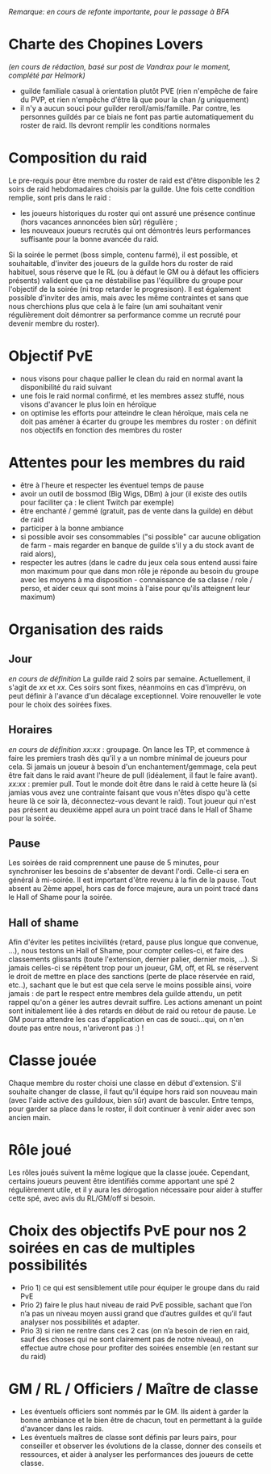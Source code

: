 
 _Remarque: en cours de refonte importante, pour le passage à BFA_


# Charte des Chopines Lovers  
 _(en cours de rédaction, basé sur post de Vandrax pour le moment, complété par Helmork)_ 
- guilde familiale casual à orientation plutôt PVE (rien n'empêche de faire du PVP, et rien n'empêche d'être là que pour la chan /g uniquement)
- il n'y a aucun souci pour guilder reroll/amis/famille. Par contre, les personnes guildés par ce biais ne font pas partie automatiquement du roster de raid. Ils devront remplir les conditions normales

# Composition du raid
Le pre-requis pour être membre du roster de raid est d'être disponible les 2 soirs de raid hebdomadaires choisis par la guilde.
Une fois cette condition remplie, sont pris dans le raid :
- les joueurs historiques du roster qui ont assuré une présence continue (hors vacances annoncées bien sûr) régulière ;
- les nouveaux joueurs recrutés qui ont démontrés leurs performances suffisante pour la bonne avancée du raid.

Si la soirée le permet (boss simple, contenu farmé), il est possible, et souhaitable, d'inviter des joueurs de la guilde hors du roster de raid habituel, sous réserve que le RL (ou à défaut le GM ou à défaut les officiers présents) valident que ça ne déstabilise pas l'équilibre du groupe pour l'objectif de la soirée (ni trop retarder le progresison).
Il est également possible d'inviter des amis, mais avec les même contraintes et sans que nous cherchions plus que cela à le faire (un ami souhaitant venir régulièrement doit démontrer sa performance comme un recruté pour devenir membre du roster).

# Objectif PvE
- nous visons pour chaque pallier le clean du raid en normal avant la disponibilité du raid suivant
- une fois le raid normal confirmé, et les membres assez stuffé, nous visons d'avancer le plus loin en héroïque
- on optimise les efforts pour atteindre le clean héroïque, mais cela ne doit pas améner à écarter du groupe les membres du roster : on définit nos objectifs en fonction des membres du roster

# Attentes pour les membres du raid
- être à l'heure et respecter les éventuel temps de pause
- avoir un outil de  bossmod (Big Wigs, DBm) à jour (il existe des outils pour faciliter ça : le client Twitch par exemple)
- être enchanté / gemmé (gratuit, pas de vente dans la guilde) en début de raid
- participer à la bonne ambiance
- si possible avoir ses consommables ("si possible" car aucune obligation de farm - mais regarder en banque de guilde s'il y a du stock avant de raid alors), 
- respecter les autres (dans le cadre du jeux cela sous entend aussi faire mon maximum pour que dans mon rôle je réponde au besoin du groupe avec les moyens à ma disposition - connaissance de sa classe / role / perso, et aider ceux qui sont moins à l'aise pour qu'ils atteignent leur maximum)

# Organisation des raids
## Jour
_en cours de définition_
La guilde raid 2 soirs par semaine. Actuellement, il s'agit de _xx_ et _xx_.
Ces soirs sont fixes, néanmoins en cas d'imprévu, on peut définir à l'avance d'un décalage exceptionnel. Voire renouveller le vote pour le choix des soirées fixes.

## Horaires
_en cours de définition_
_xx:xx_ : groupage. On lance les TP, et commence à faire les premiers trash dès qu'il y a un nombre minimal de joueurs pour cela. Si jamais un joueur à besoin d'un enchantement/gemmage, cela peut être fait dans le raid avant l'heure de pull (idéalement, il faut le faire avant).
_xx:xx_ : premier pull. Tout le monde doit être dans le raid à cette heure là (si jamias vous avez une contrainte faisant que vous n'êtes dispo qu'à cette heure là ce soir là, déconnectez-vous devant le raid). Tout joueur qui n'est pas présent au deuxième appel aura un point tracé dans le Hall of Shame pour la soirée.

## Pause
Les soirées de raid comprennent une pause de 5 minutes, pour synchroniser les besoins de s'absenter de devant l'ordi. Celle-ci sera en général à mi-soirée.
Il est important d'être revenu à la fin de la pause. Tout absent au 2ème appel, hors cas de force majeure, aura un point tracé dans le Hall of Shame pour la soirée.

## Hall of shame
Afin d'éviter les petites incivilités (retard, pause plus longue que convenue, ...), nous testons un Hall of Shame, pour compter celles-ci, et faire des classements glissants (toute l'extension, dernier palier, dernier mois, ...).
Si jamais celles-ci se répêtent trop pour un joueur, GM, off, et RL se réservent le droit de mettre en place des sanctions (perte de place réservée en raid, etc..), sachant que le but est que cela serve le moins possible ainsi, voire jamais : de part le respect entre membres dela guilde attendu, un petit rappel qu'on a géner les autres devrait suffire.
Les actions amenant un point sont initialement liée à des retards en début de raid ou retour de pause. Le GM pourra attendre les cas d'application en cas de souci...qui, on n'en doute pas entre nous, n'ariveront pas :) !



# Classe jouée
Chaque membre du roster choisi une classe en début d'extension. S'il souhaite changer de classe, il faut qu'il équipe hors raid son nouveau main (avec l'aide active des guildoux, bien sûr) avant de basculer. Entre temps, pour garder sa place dans le roster, il doit continuer à venir aider avec son ancien main.

# Rôle joué
Les rôles joués suivent la même logique que la classe jouée. Cependant, certains joueurs peuvent être identifiés comme apportant une spé 2 régulièrement utile, et il y aura les dérogation nécessaire pour aider à stuffer cette spé, avec avis du RL/GM/off si besoin.

# Choix des objectifs PvE pour nos 2 soirées en cas de multiples possibilités
- Prio 1) ce qui est sensiblement utile pour équiper le groupe dans du raid PvE 
- Prio 2) faire le plus haut niveau de raid PvE possible, sachant que l’on n’a pas un niveau moyen aussi grand que d’autres guildes et qu’il faut analyser nos possibilités et adapter. 
- Prio 3) si rien ne rentre dans ces 2 cas (on n’a besoin de rien en raid, sauf des choses qui ne sont clairement pas de notre niveau), on effectue autre chose pour profiter des soirées ensemble (en restant sur du raid)

# GM / RL / Officiers / Maître de classe
- Les éventuels officiers sont nommés par le GM. Ils aident à garder la bonne ambiance et le bien être de chacun, tout en permettant à la guilde d'avancer dans les raids. 
- Les éventuels maîtres de classe sont définis par leurs pairs, pour conseiller et observer les évolutions de la classe, donner des conseils et ressources, et aider à analyser les performances des joueurs de cette classe.
